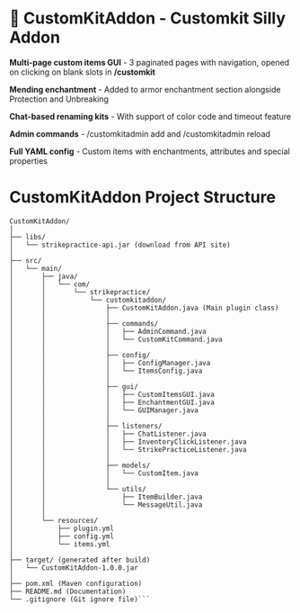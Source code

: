# 🎉 CustomKitAddon - Customkit Silly Addon

**Multi-page custom items GUI** - 3 paginated pages with navigation, opened on clicking on blank slots in **/customkit**

**Mending enchantment** - Added to armor enchantment section alongside Protection and Unbreaking

**Chat-based renaming kits** - With support of color code and timeout feature

**Admin commands** - /customkitadmin add and /customkitadmin reload

**Full YAML config** - Custom items with enchantments, attributes and special properties


# CustomKitAddon Project Structure
```
CustomKitAddon/
│
├── libs/
│   └── strikepractice-api.jar (download from API site)
│
├── src/
│   └── main/
│       ├── java/
│       │   └── com/
│       │       └── strikepractice/
│       │           └── customkitaddon/
│       │               ├── CustomKitAddon.java (Main plugin class)
│       │               │
│       │               ├── commands/
│       │               │   ├── AdminCommand.java
│       │               │   └── CustomKitCommand.java
│       │               │
│       │               ├── config/
│       │               │   ├── ConfigManager.java
│       │               │   └── ItemsConfig.java
│       │               │
│       │               ├── gui/
│       │               │   ├── CustomItemsGUI.java
│       │               │   ├── EnchantmentGUI.java
│       │               │   └── GUIManager.java
│       │               │
│       │               ├── listeners/
│       │               │   ├── ChatListener.java
│       │               │   ├── InventoryClickListener.java
│       │               │   └── StrikePracticeListener.java
│       │               │
│       │               ├── models/
│       │               │   └── CustomItem.java
│       │               │
│       │               └── utils/
│       │                   ├── ItemBuilder.java
│       │                   └── MessageUtil.java
│       │
│       └── resources/
│           ├── plugin.yml
│           ├── config.yml
│           └── items.yml
│
├── target/ (generated after build)
│   └── CustomKitAddon-1.0.0.jar
│
├── pom.xml (Maven configuration)
├── README.md (Documentation)
└── .gitignore (Git ignore file)```
